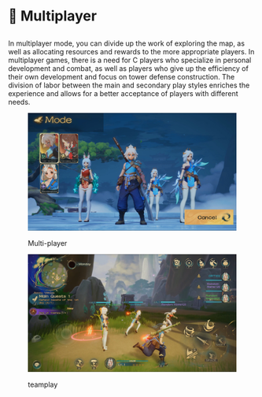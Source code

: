 # 🤝 Multiplayer

##

In multiplayer mode, you can divide up the work of exploring the map, as well as allocating resources and rewards to the more appropriate players. In multiplayer games, there is a need for C players who specialize in personal development and combat, as well as players who give up the efficiency of their own development and focus on tower defense construction. The division of labor between the main and secondary play styles enriches the experience and allows for a better acceptance of players with different needs.

<figure><img src="../../.gitbook/assets/DCF11576-5F6A-43c3-831F-C584986D7C64.jpg" alt=""><figcaption><p>Multi-player</p></figcaption></figure>

<figure><img src="../../.gitbook/assets/19C625CB-1602-41b1-9A45-E7562B515F82.jpg" alt=""><figcaption><p>teamplay</p></figcaption></figure>

